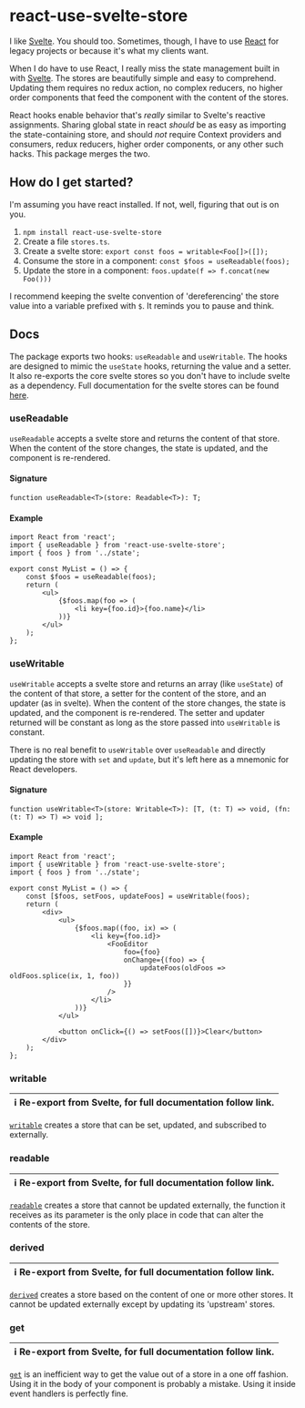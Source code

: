 # react-use-svelte-store

I like [Svelte](https://svelte.dev). You should too. Sometimes, though, I have to use [React](https://reactjs.com) for legacy projects or because it's what my clients want.

When I do have to use React, I really miss the state management built in with [Svelte](https://svelte.dev). The stores are beautifully simple and easy to comprehend. Updating them requires no redux action, no complex reducers, no higher order components that feed the component with the content of the stores.

React hooks enable behavior that's _really_ similar to Svelte's reactive assignments. Sharing global state in react _should_ be as easy as importing the state-containing store, and should _not_ require Context providers and consumers, redux reducers, higher order components, or any other such hacks. This package merges the two.

## How do I get started?

I'm assuming you have react installed. If not, well, figuring that out is on you.

 1. `npm install react-use-svelte-store`
 2. Create a file `stores.ts`.
 3. Create a svelte store: `export const foos = writable<Foo[]>([]);`
 4. Consume the store in a component: `const $foos = useReadable(foos);`
 5. Update the store in a component: `foos.update(f => f.concat(new Foo()))`

I recommend keeping the svelte convention of 'dereferencing' the store value into a variable prefixed with `$`. It reminds you to pause and think.

## Docs

The package exports two hooks: `useReadable` and `useWritable`. The hooks are designed to mimic the `useState` hooks, returning the value and a setter. It also re-exports the core svelte stores so you don't have to include svelte as a dependency. Full documentation for the svelte stores can be found [here](https://svelte.dev/docs#svelte_store).

### useReadable

`useReadable` accepts a svelte store and returns the content of that store. When the content of the store changes, the state is updated, and the component is re-rendered.

#### Signature

```tsx
function useReadable<T>(store: Readable<T>): T;
```

#### Example

```tsx
import React from 'react';
import { useReadable } from 'react-use-svelte-store';
import { foos } from '../state';

export const MyList = () => {
    const $foos = useReadable(foos);
    return (
        <ul>
            {$foos.map(foo => (
                <li key={foo.id}>{foo.name}</li>
            ))}
        </ul>
    );
};
```

### useWritable

`useWritable` accepts a svelte store and returns an array (like `useState`) of the content of that store, a setter for the content of the store, and an updater (as in svelte). When the content of the store changes, the state is updated, and the component is re-rendered. The setter and updater returned will be constant as long as the store passed into `useWritable` is constant.

There is no real benefit to `useWritable` over `useReadable` and directly updating the store with `set` and `update`, but it's left here as a mnemonic for React developers.

#### Signature

```tsx
function useWritable<T>(store: Writable<T>): [T, (t: T) => void, (fn: (t: T) => T) => void ];
```

#### Example

```tsx
import React from 'react';
import { useWritable } from 'react-use-svelte-store';
import { foos } from '../state';

export const MyList = () => {
    const [$foos, setFoos, updateFoos] = useWritable(foos);
    return (
        <div>
            <ul>
                {$foos.map((foo, ix) => (
                    <li key={foo.id}>
                        <FooEditor
                            foo={foo}
                            onChange={(foo) => {
                                updateFoos(oldFoos => oldFoos.splice(ix, 1, foo))
                            }}
                        />
                    </li>
                ))}
            </ul>

            <button onClick={() => setFoos([])}>Clear</button>
        </div>
    );
};
```

### writable

| :information_source: Re-export from Svelte, for full documentation follow link. |
|:--------------------------------|

[`writable`](https://svelte.dev/docs#writable) creates a store that can be set, updated, and subscribed to externally.

### readable

| :information_source: Re-export from Svelte, for full documentation follow link. |
|:--------------------------------|

[`readable`](https://svelte.dev/docs#readable) creates a store that cannot be updated externally, the function it receives as its parameter is the only place in code that can alter the contents of the store.

### derived

| :information_source: Re-export from Svelte, for full documentation follow link. |
|:--------------------------------|

[`derived`](https://svelte.dev/docs#derived) creates a store based on the content of one or more other stores. It cannot be updated externally except by updating its 'upstream' stores.

### get

| :information_source: Re-export from Svelte, for full documentation follow link. |
|:--------------------------------|

[`get`](https://svelte.dev/docs#get) is an inefficient way to get the value out of a store in a one off fashion. Using it in the body of your component is probably a mistake. Using it inside event handlers is perfectly fine.

